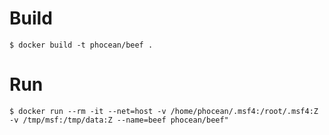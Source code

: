 # Build

```
$ docker build -t phocean/beef .
```

# Run

```
$ docker run --rm -it --net=host -v /home/phocean/.msf4:/root/.msf4:Z -v /tmp/msf:/tmp/data:Z --name=beef phocean/beef"
```
